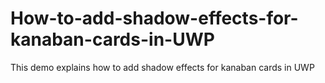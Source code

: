 # How-to-add-shadow-effects-for-kanaban-cards-in-UWP
This demo explains how to add shadow effects for kanaban cards in UWP
